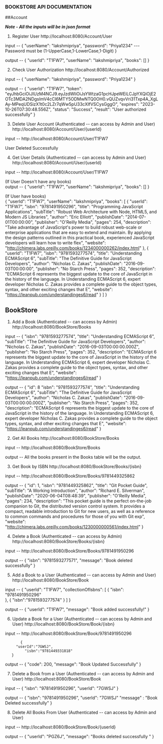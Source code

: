### BOOKSTORE API DOCUMENTATION

##Account

***Note - All the inputs will be in json format***

1) Register User
   http://localhost:8080/Account/User 
   
input -- {
           "userName": "lakshmipriya",
           "password": "Priya1234"      --- Password must be (1-UpperCase,1-LowerCase,1-Digit)
         }

output --   {
              "userId": "T1FW7",
  	      "userName": "lakshmipriya",
              "books": []
	    }       
         
  
   
2) Check User Authorization
   http://localhost:8080/Account/Authorized
   
 input --  {
             "userName": "lakshmipriya",
             "password": "Priya1234"
           }

 output --  {
                "userId": "T1FW7",
   	 	"token": "eyJhbGciOiJIUzM4NCJ9.eyJzdWIiOiJsYWtzaG1pcHJpeWEiLCJpYXQiOjE2OTc3MDA2NDgsImV4cCI6MTY5ODMwNTQ0OH0.vQUZvqvVri31Txp4A_XgLAy-MPeqUDSizX1t0c2LZr7qWw5pU33cXIfVSCysGggO",
    		"expires": "2023-10-26T07:30:48.556Z",
   	 	"status": "Success",
    		"result": "User authorized successfully"
   	     }
   


3) Delete User Account    (Authenticated -- can access by Admin and User)
   http://localhost:8080/Account/User/{userId}

 input --  http://localhost:8080/Account/User/T1FW7
   
   User Deleted Successfully


4) Get User Details     (Authenticated -- can access by Admin and User)
   http://localhost:8080/Account/User/{userId}
   
 input --  http://localhost:8080/Account/User/T1FW7 
 
 (If User Doesn't have any books)  
 output --     {
      		"userId": "T1FW7",
      		"userName": "lakshmipriya",
      		"books": []
    	       }       
         
 (If User have books)  
   {
    "userId": "T1FW7",
    "userName": "lakshmipriya",
    "books": [
        {
            "userId": "T1FW7",
            "isbn": "9781491950296",
            "title": "Programming JavaScript Applications",
            "subTitle": "Robust Web Architecture with Node, HTML5, and Modern JS Libraries",
            "author": "Eric Elliott",
            "publishDate": "2014-07-01T00:00:00",
            "publisher": "O'Reilly Media",
            "pages": 254,
            "description": "Take advantage of JavaScript's power to build robust web-scale or enterprise applications that are easy to extend and maintain. By applying the design patterns outlined in  this practical book, experienced JavaScript developers will learn how to write flex",
            "website": "http://chimera.labs.oreilly.com/books/1234000000262/index.html"
        },
        {
            "userId": "T1FW7",
            "isbn": "9781593277574",
            "title": "Understanding ECMAScript 6",
            "subTitle": "The Definitive Guide for JavaScript Developers",
            "author": "Nicholas C. Zakas",
            "publishDate": "2016-09-03T00:00:00",
            "publisher": "No Starch Press",
            "pages": 352,
            "description": "ECMAScript 6 represents the biggest update to the core of JavaScript in the history of the language. In Understanding ECMAScript 6, expert developer Nicholas C. Zakas provides a complete guide to the object types, syntax, and other exciting changes that E",
            "website": "https://leanpub.com/understandinges6/read"
        }
    ]
}
  
  
  
##  BookStore


1) Add a Book   (Authenticated -- can access by Admin)
   http://localhost:8080/BookStore/Books
   
  input --   {
    	        "isbn": "9781593277574",
      		"title": "Understanding ECMAScript 6",
      		"subTitle": "The Definitive Guide for JavaScript Developers",
      		"author": "Nicholas C. Zakas",
      		"publishDate": "2016-09-03T00:00:00.000Z",
     		"publisher": "No Starch Press",
     		"pages": 352,
      		"description": "ECMAScript 6 represents the biggest update to the core of JavaScript in the history of the language. In Understanding ECMAScript 6, expert developer Nicholas C. Zakas provides a complete guide to the object types, syntax, and other exciting changes that E",
    		"website": "https://leanpub.com/understandinges6/read"
             }
  
  
  output --   {
                "id": 8
    	        "isbn": "9781593277574",
      		"title": "Understanding ECMAScript 6",
      		"subTitle": "The Definitive Guide for JavaScript Developers",
      		"author": "Nicholas C. Zakas",
      		"publishDate": "2016-09-03T00:00:00.000Z",
     		"publisher": "No Starch Press",
     		"pages": 352,
      		"description": "ECMAScript 6 represents the biggest update to the core of JavaScript in the history of the language. In Understanding ECMAScript 6, expert developer Nicholas C. Zakas provides a complete guide to the object types, syntax, and other exciting changes that E",
    		"website": "https://leanpub.com/understandinges6/read"
             }
   
   
2) Get All Books
   http://localhost:8080/BookStore/Books
     
  input --   http://localhost:8080/BookStore/Books
  
  output --  All the books present in the Books table will be the output.
   
   
3) Get Book by ISBN
   http://localhost:8080/BookStore/Books/{isbn}
   
  input --   http://localhost:8080/BookStore/Books/9781449325862
  
  output --  {
  		"id": 1,
    		"isbn": "9781449325862",
   		"title": "Git Pocket Guide",
    		"subTitle": "A Working Introduction",
    		"author": "Richard E. Silverman",
		"publishDate": "2020-06-04T08:48:39",
   		"publisher": "O'Reilly Media",
    		"pages": 234,
    		"description": "This pocket guide is the perfect on-the-job companion to Git, the distributed version control system. It provides a compact, readable introduction to Git for new users, as well as a reference to common commands and procedures for those of you with Git exp",
    		"website": "http://chimera.labs.oreilly.com/books/1230000000561/index.html"
	    }
   

4) Delete a Book  (Authenticated -- can access by Admin)
   http://localhost:8080/BookStore/Books/{isbn}
   
  input --  http://localhost:8080/BookStore/Books/9781491950296
  
  
  
  output --  {
   		 "isbn": "9781593277571",
   		 "message": "Book deleted successfully"
             }
   
   
5) Add a Book to a User   (Authenticated -- can access by Admin and User)
   http://localhost:8080/BookStore/Book
   
  input --        {
  		    "userId": "T1FW7",
                    "collectionOfIsbns": [
    	               {
      		         "isbn": "9781491950296"      
    		       },
    		       {
       			 "isbn":"9781593277574"
   		       }
 		    ]
                  }
  
  output --     {
   		 "userId": "T1FW7",
   	 	 "message": "Book added successfully!"
		}
   
   
6) Update a Book for a User   (Authenticated -- can access by Admin and User)
   http://localhost:8080/BookStore/Book/{isbn}
   
  input --  http://localhost:8080/BookStore/Book/9781491950296
  
           {
   	     "userId":"7GWSJ",
             "isbn":"9781449331818"
	   }
 
  output --  {
               "code": 200,
               "message": "Book Updated Successfully"
             }
    
   
   
7) Delete a Book from a User   (Authenticated -- can access by Admin and User)
   http://localhost:8080/BookStore/Book

  input --     {
 		 "isbn": "9781491950296",
  		 "userId": "7GWSJ"
	       }

  output --   {
 		 "isbn": "9781491950296",
  		 "userId": "7GWSJ"
  		 "message" : "Book Deleted successfully"
	      }



8) Delete All Books From User (Authenticated -- can access by Admin and User)

  input --  http://localhost:8080/BookStore/Book/{userId}
  
  output -- {
 	      "userId": "PGZ6J",
    	      "message": "Books deleted successfully "
	    }


































